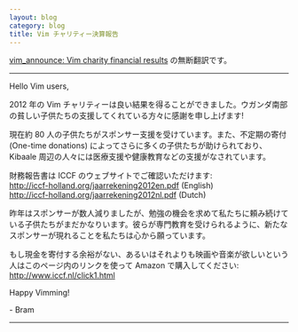 ```yaml
---
layout: blog
category: blog
title: Vim チャリティー決算報告
---
```


[vim\_announce: Vim charity financial results](https://groups.google.com/d/topic/vim_announce/mdAkpS1cZqY/discussion) の無断翻訳です。

-----

Hello Vim users,

2012 年の Vim チャリティーは良い結果を得ることができました。ウガンダ南部の貧しい子供たちの支援してくれている方々に感謝を申し上げます!

現在約 80 人の子供たちがスポンサー支援を受けています。また、不定期の寄付 (One-time donations) によってさらに多くの子供たちが助けられており、Kibaale 周辺の人々には医療支援や健康教育などの支援がなされています。

財務報告書は ICCF のウェブサイトでご確認いただけます:<br />
<http://iccf-holland.org/jaarrekening2012en.pdf> (English)<br />
<http://iccf-holland.org/jaarrekening2012nl.pdf> (Dutch)<br />


昨年はスポンサーが数人減りましたが、勉強の機会を求めて私たちに頼み続けている子供たちがまだかなりいます。彼らが専門教育を受けられるように、新たなスポンサーが現れることを私たちは心から願っています。


もし現金を寄付する余裕がない、あるいはそれよりも映画や音楽が欲しいという人はこのページ内のリンクを使って Amazon で購入してください:
<http://www.iccf.nl/click1.html>

Happy Vimming!

\- Bram 

-----
